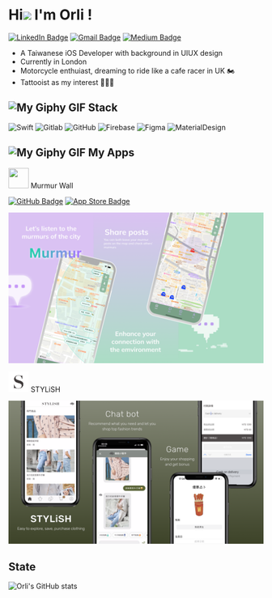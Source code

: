 # Hi<img src="https://media.giphy.com/media/hvRJCLFzcasrR4ia7z/giphy.gif" width="3%"> I'm Orli !
[![LinkedIn Badge](https://img.shields.io/badge/LinkedIn-0077B5?style=flash&logo=linkedin&logoColor=white&link=https://www.linkedin.com/in/%E6%9B%B8%E7%B6%AD-%E8%A8%B1-109621210/)](https://www.linkedin.com/in/orlihuangmobileengineer/) [![Gmail Badge](https://img.shields.io/badge/Gmail-D14836?style=flash&logo=gmail&logoColor=white&link=mailto:kelly912718@gmail.com)](mailto:kelly912718@gmail.com) [![Medium Badge](https://img.shields.io/badge/Medium-black?style=flash&logo=medium&logoColor=white)](https://medium.com/@kelly912718)

- A Taiwanese iOS Developer with background in UIUX design
- Currently in London
- Motorcycle enthuiast, dreaming to ride like a cafe racer in UK 🏍️
- Tattooist as my interest 👩🏻‍🎨


  
## <img src="https://media.giphy.com/media/xT9IgjNENUaf4ypqBa/giphy.gif" alt="My Giphy GIF" width="30px"> Stack

![Swift](https://img.shields.io/badge/-Swift-gray?style=flat&logo=Swift)
![Gitlab](https://img.shields.io/badge/-Gitlab-8669AE?style=flat&logo=gitlab)
![GitHub](https://img.shields.io/badge/-GitHub-8669AE?style=flat&logo=github)
![Firebase](https://img.shields.io/badge/-Firebase-8669AE?style=flat&logo=Firebase)
![Figma](https://img.shields.io/badge/-Figma-8669AE?style=flat&logo=Figma)
![MaterialDesign](https://img.shields.io/badge/-Material_Design-8669AE?style=flat&logo=MaterialDesign&logoColor=white)


## <img src="https://media.giphy.com/media/flaeNirfpDdtum1Hc4/giphy.gif" alt="My Giphy GIF" width="28px"> My Apps 

<!--
<div style="display: flex; align-items: center; justify-content: space-between;">
    <div style="display: flex; align-items: center;">
        <img src="https://raw.githubusercontent.com/cleopatra1314/Murmur/main/ImagesSource/MurmurIcon.png" width="40" height="40"/>  Murmur Wall
        <div style="margin-left: 10px;">
            <a href="https://github.com/cleopatra1314/Murmur" style="text-decoration: none; color: #0366d6;">
                View on GitHub
            </a>
        </div>
    </div>
    <div>
        <a href="https://apps.apple.com/tw/app/murmur-wall/id6450447774?l=en-GB" style="text-decoration: none; color: #0366d6;">
            View on App Store
        </a>
    </div>
</div>
-->

<img src="https://raw.githubusercontent.com/cleopatra1314/Murmur/main/ImagesSource/MurmurIcon.png" width="40" height="40"/>  Murmur Wall

[![GitHub Badge](https://img.shields.io/badge/GitHub_link-gray?style=flash&logo=github&logoColor=white&labelColor=black)](https://github.com/cleopatra1314/Murmur.git)
 [![App Store Badge](https://img.shields.io/badge/View_on_App_Store-gray?style=flash&logo=Apple&logoColor=white&labelColor=black)](https://apps.apple.com/tw/app/murmur-wall/id6450447774?l=en-GB)


<img src="https://raw.githubusercontent.com/cleopatra1314/Murmur/main/ImagesSource/gitHub1-1.png" width="550" />



<img src="https://raw.githubusercontent.com/cleopatra1314/cleopatra1314/main/imageSource/icon_STYLiSH.png" width="40" height="40"/> STYLiSH


<img src="https://raw.githubusercontent.com/cleopatra1314/cleopatra1314/main/imageSource/STYLiSH.png" width="550" />

## State
![Orli's GitHub stats](https://github-readme-stats.vercel.app/api?username=cleopatra1314&theme=material-palenight&show_icons=true)


<!--
**cleopatra1314/cleopatra1314** is a ✨ _special_ ✨ repository because its `README.md` (this file) appears on your GitHub profile.

Here are some ideas to get you started:

- 🔭 I’m currently working on ...
- 🌱 I’m currently learning ...
- 👯 I’m looking to collaborate on ...
- 🤔 I’m looking for help with ...
- 💬 Ask me about ...
- 📫 How to reach me: ...
- 😄 Pronouns: ...
- ⚡ Fun fact: ...
-->
